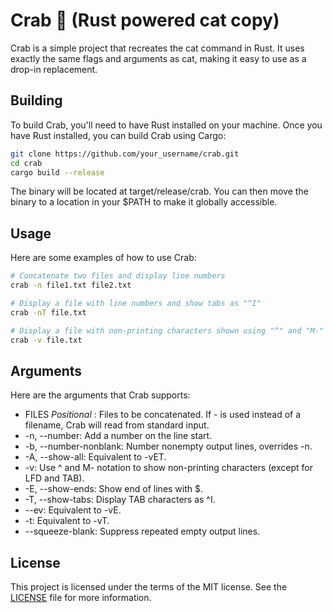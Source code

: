 # Crab 🦀 (Rust powered cat copy)


Crab is a simple project that recreates the cat command in Rust. It uses exactly the same flags and arguments as cat, making it easy to use as a drop-in replacement.

## Building
To build Crab, you'll need to have Rust installed on your machine. Once you have Rust installed, you can build Crab using Cargo:
```bash
git clone https://github.com/your_username/crab.git
cd crab
cargo build --release
```
The binary will be located at target/release/crab. You can then move the binary to a location in your $PATH to make it globally accessible.

## Usage
Here are some examples of how to use Crab:
```bash
# Concatenate two files and display line numbers
crab -n file1.txt file2.txt

# Display a file with line numbers and show tabs as "^I"
crab -nT file.txt

# Display a file with non-printing characters shown using "^" and "M-"
crab -v file.txt
```

## Arguments
Here are the arguments that Crab supports:

- FILES *Positional* : Files to be concatenated. If - is used instead of a filename, Crab will read from standard input.
- -n, --number: Add a number on the line start.
- -b, --number-nonblank: Number nonempty output lines, overrides -n.
- -A, --show-all: Equivalent to -vET.
- -v: Use ^ and M- notation to show non-printing characters (except for LFD and TAB).
- -E, --show-ends: Show end of lines with $.
- -T, --show-tabs: Display TAB characters as ^I.
- --ev: Equivalent to -vE.
- -t: Equivalent to -vT.
- --squeeze-blank: Suppress repeated empty output lines.

## License
This project is licensed under the terms of the MIT license. See the [LICENSE](LICENSE) file for more information.